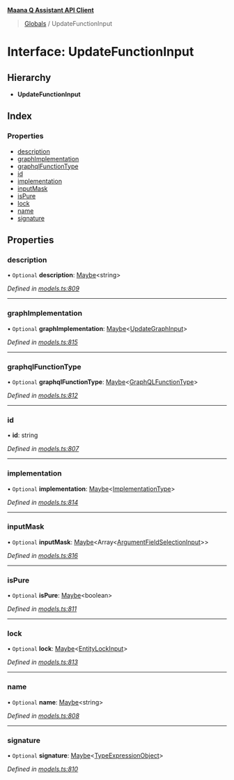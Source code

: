 **[Maana Q Assistant API Client](../README.md)**

> [Globals](../README.md) / UpdateFunctionInput

# Interface: UpdateFunctionInput

## Hierarchy

* **UpdateFunctionInput**

## Index

### Properties

* [description](updatefunctioninput.md#description)
* [graphImplementation](updatefunctioninput.md#graphimplementation)
* [graphqlFunctionType](updatefunctioninput.md#graphqlfunctiontype)
* [id](updatefunctioninput.md#id)
* [implementation](updatefunctioninput.md#implementation)
* [inputMask](updatefunctioninput.md#inputmask)
* [isPure](updatefunctioninput.md#ispure)
* [lock](updatefunctioninput.md#lock)
* [name](updatefunctioninput.md#name)
* [signature](updatefunctioninput.md#signature)

## Properties

### description

• `Optional` **description**: [Maybe](../README.md#maybe)\<string>

*Defined in [models.ts:809](https://github.com/maana-io/q-assistant-client/blob/develop/src/models.ts#L809)*

___

### graphImplementation

• `Optional` **graphImplementation**: [Maybe](../README.md#maybe)\<[UpdateGraphInput](updategraphinput.md)>

*Defined in [models.ts:815](https://github.com/maana-io/q-assistant-client/blob/develop/src/models.ts#L815)*

___

### graphqlFunctionType

• `Optional` **graphqlFunctionType**: [Maybe](../README.md#maybe)\<[GraphQLFunctionType](../enums/graphqlfunctiontype.md)>

*Defined in [models.ts:812](https://github.com/maana-io/q-assistant-client/blob/develop/src/models.ts#L812)*

___

### id

•  **id**: string

*Defined in [models.ts:807](https://github.com/maana-io/q-assistant-client/blob/develop/src/models.ts#L807)*

___

### implementation

• `Optional` **implementation**: [Maybe](../README.md#maybe)\<[ImplementationType](../enums/implementationtype.md)>

*Defined in [models.ts:814](https://github.com/maana-io/q-assistant-client/blob/develop/src/models.ts#L814)*

___

### inputMask

• `Optional` **inputMask**: [Maybe](../README.md#maybe)\<Array\<[ArgumentFieldSelectionInput](argumentfieldselectioninput.md)>>

*Defined in [models.ts:816](https://github.com/maana-io/q-assistant-client/blob/develop/src/models.ts#L816)*

___

### isPure

• `Optional` **isPure**: [Maybe](../README.md#maybe)\<boolean>

*Defined in [models.ts:811](https://github.com/maana-io/q-assistant-client/blob/develop/src/models.ts#L811)*

___

### lock

• `Optional` **lock**: [Maybe](../README.md#maybe)\<[EntityLockInput](entitylockinput.md)>

*Defined in [models.ts:813](https://github.com/maana-io/q-assistant-client/blob/develop/src/models.ts#L813)*

___

### name

• `Optional` **name**: [Maybe](../README.md#maybe)\<string>

*Defined in [models.ts:808](https://github.com/maana-io/q-assistant-client/blob/develop/src/models.ts#L808)*

___

### signature

• `Optional` **signature**: [Maybe](../README.md#maybe)\<[TypeExpressionObject](../README.md#typeexpressionobject)>

*Defined in [models.ts:810](https://github.com/maana-io/q-assistant-client/blob/develop/src/models.ts#L810)*
